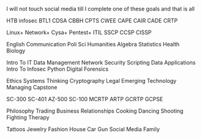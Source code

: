 
I will not touch social media till I complete one of these goals and that is all 

HTB infosec
BTL1 
CDSA
CBBH 
CPTS
CWEE
CAPE 
CAIR
CADE
CRTP 

Linux+
Network+
Cysa+
Pentest+
ITIL
SSCP
CCSP
CISSP

English 
Communication
Poli Sci 
Humanities 
Algebra
Statistics
Health 
Biology 

Intro To IT
Data Management
Network Security
Scripting
Data Applications
Intro To Infosec
Python 
Digital Forensics

Ethics
Systems Thinking
Cryptography 
Legal 
Emerging Technology 
Managing 
Capstone 

SC-300
SC-401
AZ-500
SC-100
MCRTP
ARTP
GCRTP
GCPSE

Philosophy
Trading 
Business
Relationships
Cooking 
Dancing 
Shooting 
Fighting 
Therapy 

Tattoos
Jewelry
Fashion 
House
Car
Gun
Social Media 
Family 
 
